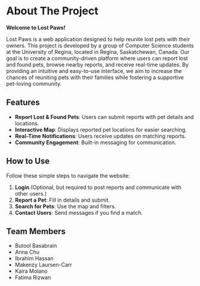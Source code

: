 # About The Project

**Welcome to Lost Paws!**

Lost Paws is a web application designed to help reunite lost pets with their owners. This project is developed by a group of Computer Science students at the University of Regina, located in Regina, Saskatchewan, Canada. Our goal is to create a community-driven platform where users can report lost and found pets, browse nearby reports, and receive real-time updates. By providing an intuitive and easy-to-use interface, we aim to increase the chances of reuniting pets with their families while fostering a supportive pet-loving community.

## Features
- **Report Lost & Found Pets**: Users can submit reports with pet details and locations.
- **Interactive Map**: Displays reported pet locations for easier searching.
- **Real-Time Notifications**: Users receive updates on matching reports.
- **Community Engagement**: Built-in messaging for communication.

## How to Use
Follow these simple steps to navigate the website:
1. **Login** (Optional, but required to post reports and communicate with other users.)
2. **Report a Pet**: Fill in details and submit.
3. **Search for Pets**: Use the map and filters.
4. **Contact Users**: Send messages if you find a match.

## Team Members
- Butool Basabrain
- Anna Chu
- Ibrahim Hassan
- Makenzy Laursen-Carr
- Kaira Molano
- Fatima Rizwan
